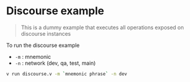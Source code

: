 # Discourse example

> This is a dummy example that executes all operations exposed on discourse instances

To run the discourse example

- `-m` : mnemonic
- `-n` : network (dev, qa, test, main)

```sh
v run discourse.v -m `mnemonic phrase` -n dev
```
